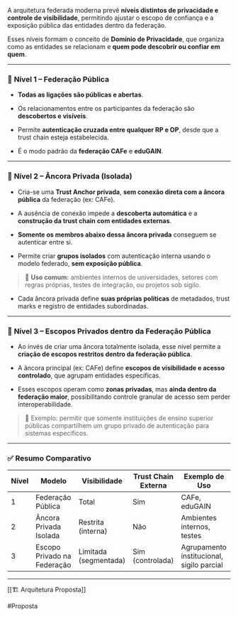 A arquitetura federada moderna prevê **níveis distintos de privacidade e controle de visibilidade**, permitindo ajustar o escopo de confiança e a exposição pública das entidades dentro da federação.

Esses níveis formam o conceito de **Domínio de Privacidade**, que organiza como as entidades se relacionam e **quem pode descobrir ou confiar em quem**.

---

### 🔹 **Nível 1 – Federação Pública**

- **Todas as ligações são públicas e abertas**.
    
- Os relacionamentos entre os participantes da federação são **descobertos e visíveis**.
    
- Permite **autenticação cruzada entre qualquer RP e OP**, desde que a trust chain esteja estabelecida.
    
- É o modo padrão da **federação CAFe** e **eduGAIN**.
    

---

### 🔹 **Nível 2 – Âncora Privada (Isolada)**

- Cria-se uma **Trust Anchor privada**, **sem conexão direta com a âncora pública** da federação (ex: CAFe).
    
- A ausência de conexão impede a **descoberta automática** e a **construção da trust chain com entidades externas**.
    
- **Somente os membros abaixo dessa âncora privada** conseguem se autenticar entre si.
    
- Permite criar **grupos isolados** com autenticação interna usando o modelo federado, **sem exposição pública**.
    

> 📌 **Uso comum:** ambientes internos de universidades, setores com regras próprias, testes de integração, ou projetos sob sigilo.

- Cada âncora privada define **suas próprias políticas** de metadados, trust marks e registro de entidades subordinadas.
    

---

### 🔹 **Nível 3 – Escopos Privados dentro da Federação Pública**

- Ao invés de criar uma âncora totalmente isolada, esse nível permite a **criação de escopos restritos dentro da federação pública**.
    
- A âncora principal (ex: CAFe) define **escopos de visibilidade e acesso controlado**, que agrupam entidades específicas.
    
- Esses escopos operam como **zonas privadas**, mas **ainda dentro da federação maior**, possibilitando controle granular de acesso sem perder interoperabilidade.
    

> 📌 Exemplo: permitir que somente instituições de ensino superior públicas compartilhem um grupo privado de autenticação para sistemas específicos.

---

### ✅ Resumo Comparativo

|Nível|Modelo|Visibilidade|Trust Chain Externa|Exemplo de Uso|
|---|---|---|---|---|
|1|Federação Pública|Total|Sim|CAFe, eduGAIN|
|2|Âncora Privada Isolada|Restrita (interna)|Não|Ambientes internos, testes|
|3|Escopo Privado na Federação|Limitada (segmentada)|Sim (controlada)|Agrupamento institucional, sigilo parcial|


---

[[🏗️ Arquitetura Proposta]]

#Proposta 